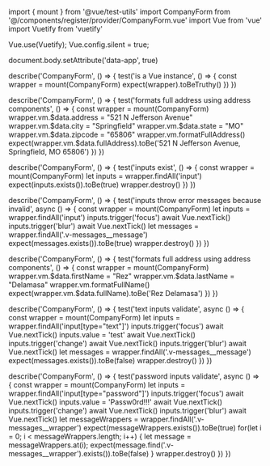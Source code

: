 import { mount } from '@vue/test-utils'
import CompanyForm from '@/components/register/provider/CompanyForm.vue'
import Vue from 'vue'
import Vuetify from 'vuetify'

Vue.use(Vuetify);
Vue.config.silent = true;

document.body.setAttribute('data-app', true)

describe('CompanyForm', () => {
  test('is a Vue instance', () => {
    const wrapper = mount(CompanyForm)
    expect(wrapper).toBeTruthy()
  })
})

describe('CompanyForm', () => {
  test('formats full address using address components', () => {
    const wrapper = mount(CompanyForm)
    wrapper.vm.$data.address = "521 N Jefferson Avenue"
    wrapper.vm.$data.city = "Springfield"
    wrapper.vm.$data.state = "MO"
    wrapper.vm.$data.zipcode = "65806"
    wrapper.vm.formatFullAddress()
    expect(wrapper.vm.$data.fullAddress).toBe('521 N Jefferson Avenue, Springfield, MO 65806')
  })
})

describe('CompanyForm', () => {
  test('inputs exist', () => {
    const wrapper = mount(CompanyForm)
    let inputs = wrapper.findAll('input')
    expect(inputs.exists()).toBe(true)
    wrapper.destroy()
  })
})

describe('CompanyForm',  () => {
  test('inputs throw error messages because invalid', async () => {
    const wrapper = mount(CompanyForm)
    let inputs = wrapper.findAll('input')
    inputs.trigger('focus')
    await Vue.nextTick()
    inputs.trigger('blur')
    await Vue.nextTick()
    let messages = wrapper.findAll('.v-messages__message')
    expect(messages.exists()).toBe(true)
    wrapper.destroy()
  })
})

describe('CompanyForm', () => {
  test('formats full address using address components', () => {
    const wrapper = mount(CompanyForm)
    wrapper.vm.$data.firstName = "Rez"
    wrapper.vm.$data.lastName = "Delamasa"
    wrapper.vm.formatFullName()
    expect(wrapper.vm.$data.fullName).toBe('Rez Delamasa')
  })
})

describe('CompanyForm',  () => {
  test('text inputs validate', async () => {
    const wrapper = mount(CompanyForm)
    let inputs = wrapper.findAll('input[type="text"]')
    inputs.trigger('focus')
    await Vue.nextTick()
    inputs.value = 'test'
    await Vue.nextTick()
    inputs.trigger('change')
    await Vue.nextTick()
    inputs.trigger('blur')
    await Vue.nextTick()
    let messages = wrapper.findAll('.v-messages__message')
    expect(messages.exists()).toBe(false)
    wrapper.destroy()
  })
})

describe('CompanyForm',  () => {
  test('password inputs validate', async () => {
    const wrapper = mount(CompanyForm)
    let inputs = wrapper.findAll('input[type="password"]')
    inputs.trigger('focus')
    await Vue.nextTick()
    inputs.value = 'Passw0rd!!!'
    await Vue.nextTick()
    inputs.trigger('change')
    await Vue.nextTick()
    inputs.trigger('blur')
    await Vue.nextTick()
    let messageWrappers = wrapper.findAll('.v-messages__wrapper')
    expect(messageWrappers.exists()).toBe(true)
    for(let i = 0; i < messageWrappers.length; i++) {
      let message = messageWrappers.at(i);
      expect(message.find('.v-messages__wrapper').exists()).toBe(false)
    }
    wrapper.destroy()
  })
})


